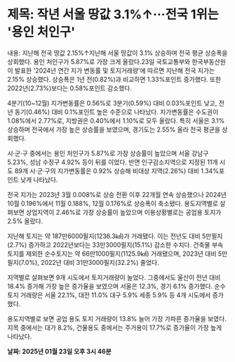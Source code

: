 # **제목: 작년 서울 땅값 3.1%↑···전국 1위는 '용인 처인구'**

  내용: 지난해 전국 땅값 2.15%↑지난해 서울 땅값이 3.1% 상승하며 전국 평균 상승폭을 상회했다. 용인 처인구가 5.87%로 가장 크게 올랐다.23일 국토교통부와 한국부동산원이 발표한 '2024년 연간 지가 변동률 및 토지거래량'에 따르면 지난해 전국 지가는 2.15% 상승했다. 상승폭은 1년 전(0.82%)과 비교하면 1.33%포인트 증가했다. 또한 2022년(2.73%)보다는 0.58%포인트 감소했다. 

4분기(10~12월) 지가변동률은 0.56%로 3분기(0.59%) 대비 0.03%포인트 낮고, 전년 동기(0.46%) 대비 0.1%포인트 높은 수준으로 나타났다. 지가변동률은 수도권이 1.08%에서 2.77%로, 지방권은 0.40%에서 1.10%로 모두 올랐다. 특히 서울은 3.1% 상승하며 전국에서 가장 높은 상승률을 보였으며, 경기도는 2.55% 올라 전국 평균을 상회했다. 

시·군·구 중에서는 용인 처인구가 5.87%로 가장 상승률이 높았으며 서울 강남구 5.23%, 성남 수정구 4.92% 등이 뒤를 이었다. 반면 인구감소지역으로 지정된 11개 시도 89개 시·군·구의 지가변동률은 0.92% 상승해 비대상 지역(2.26%) 대비 1.34%포인트 낮게 나타났다. 

전국 지가는 2023년 3월 0.008%로 상승 전환 이후 22개월 연속 상승했으나 2024년 10월 0.196%에서 11월 0.188%, 12월 0.176%로 상승폭이 축소됐다. 용도지역별로 살펴보면 상업지역이 2.46%로 가장 상승률이 높았으며 이용상황별로는 공업용 토지가 2.5% 올랐다. 

지난해 토지는 약 187만6000필지(1236.3㎢)가 거래됐다. 이는 전년도 대비 5만필지(2.7%) 증가하고 2022년보다는 33만3000필지(15.1%) 감소한 수치다. 건축물 부속토지를 제외한 순수토지는 약 66만1000필지(1125.9㎢) 거래됐으며, 2023년 대비 5만필지(7.0%), 2022년 대비 31만3000필지(32.2%) 줄었다. 

지역별로 살펴보면 9개 시도에서 토지거래량이 늘었다. 그중에서도 울산이 전년 대비 18.4% 증가해 가장 높은 증가율을 보였으며 서울은 12.3%, 경기 6.1% 증가했다. 순수토지 거래량은 서울 22.1%, 대전 11.0% 대구 5.9% 세종 5.9% 등 4개 시도에서 증가했다. 

용도지역별로 보면 공업 용도 토지 거래량이 13.8% 늘어 가장 가파른 증가율을 보였다. 지목 중에서는 대가 8.2%, 건물용도 중에서는 주거용이 17.7%로 증가율이 가장 높게 나타났다.

  **날짜: 2025년 01월 23일 오후 3시 46분**